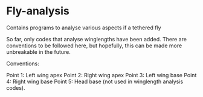 # Fly-analysis
Contains programs to analyse various aspects if a tethered fly

So far, only codes that analyse winglengths have been added. There are conventions to be followed here, but hopefully, this can be made more
unbreakable in the future.

Conventions:

Point 1: Left wing apex
Point 2: Right wing apex
Point 3: Left wing base
Point 4: Right wing base
Point 5: Head base (not used in winglength analysis codes).

